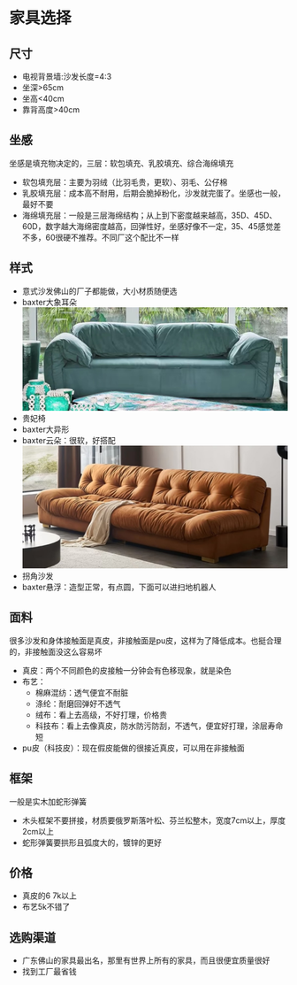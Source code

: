 # 家具选择

## 尺寸

* 电视背景墙:沙发长度=4:3
* 坐深>65cm
* 坐高<40cm
* 靠背高度>40cm

## 坐感

坐感是填充物决定的，三层：软包填充、乳胶填充、综合海绵填充

* 软包填充层：主要为羽绒（比羽毛贵，更软）、羽毛、公仔棉
* 乳胶填充层：成本高不耐用，后期会脆掉粉化，沙发就完蛋了。坐感也一般，最好不要
* 海绵填充层：一般是三层海绵结构；从上到下密度越来越高，35D、45D、60D，数字越大海绵密度越高，回弹性好，坐感好像不一定，35、45感觉差不多，60很硬不推荐。不同厂这个配比不一样

## 样式

* 意式沙发佛山的厂子都能做，大小材质随便选
* baxter大象耳朵
![](./img/baxter%E5%A4%A7%E8%B1%A1%E8%80%B3%E6%9C%B5.jpg)
* 贵妃椅
* baxter大异形
* baxter云朵：很软，好搭配
![](./img/baxter%E4%BA%91%E6%9C%B5.jpg)
* 拐角沙发
* baxter悬浮：造型正常，有点圆，下面可以进扫地机器人

## 面料

很多沙发和身体接触面是真皮，非接触面是pu皮，这样为了降低成本。也挺合理的，非接触面没这么容易坏

* 真皮：两个不同颜色的皮接触一分钟会有色移现象，就是染色
* 布艺：
  * 棉麻混纺：透气便宜不耐脏
  * 涤纶：耐磨回弹好不透气
  * 绒布：看上去高级，不好打理，价格贵
  * 科技布：看上去像真皮，防水防污防刮，不透气，便宜好打理，涂层寿命短
* pu皮（科技皮）：现在假皮能做的很接近真皮，可以用在非接触面

## 框架

一般是实木加蛇形弹簧

* 木头框架不要拼接，材质要俄罗斯落叶松、芬兰松整木，宽度7cm以上，厚度2cm以上
* 蛇形弹簧要拱形且弧度大的，镀锌的更好
  
## 价格

* 真皮的6 7k以上
* 布艺5k不错了

## 选购渠道

* 广东佛山的家具最出名，那里有世界上所有的家具，而且很便宜质量很好
* 找到工厂最省钱